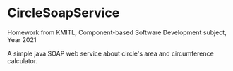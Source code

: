 # CircleSoapService
Homework from KMITL, Component-based Software Development subject, Year 2021

A simple java SOAP web service about circle's area and circumference calculator.
